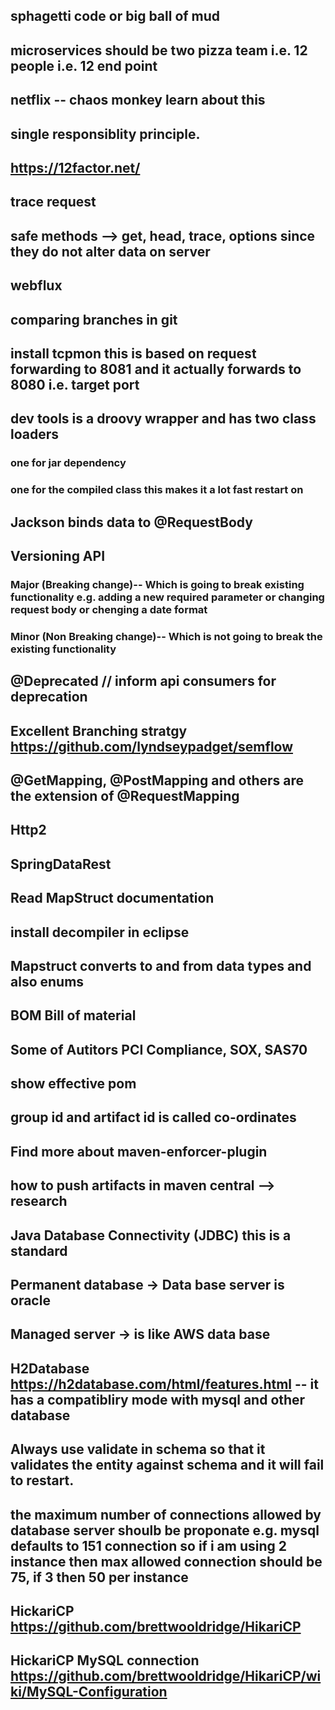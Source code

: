 ## sphagetti code or big ball of mud
## microservices should be two pizza team i.e. 12 people i.e. 12 end point
## netflix -- chaos monkey learn about this
## single responsiblity principle.
## https://12factor.net/
## trace request
## safe methods --> get, head, trace, options since they do not alter data on server
## webflux
## comparing branches in git
## install tcpmon this is based on request forwarding to 8081 and it actually forwards to 8080 i.e. target port
## dev tools is a droovy wrapper and has two class loaders
### one for jar dependency
### one for the compiled class this makes it a lot fast restart on
## Jackson binds data to @RequestBody
##  Versioning API
### Major (Breaking change)-- Which is going to break existing functionality e.g. adding a new required parameter or changing request body or chenging a date format
### Minor (Non Breaking change)-- Which is not going to break the existing functionality
## @Deprecated // inform api consumers for deprecation
## Excellent Branching stratgy https://github.com/lyndseypadget/semflow
## @GetMapping, @PostMapping and others are the extension of @RequestMapping
## Http2
## SpringDataRest
## Read MapStruct documentation
## install decompiler in eclipse
## Mapstruct converts to and from data types and also enums
## BOM Bill of material
## Some of Autitors PCI Compliance, SOX, SAS70
## show effective pom
## group id and artifact id is called co-ordinates
## Find more about maven-enforcer-plugin
## how to push artifacts in maven central --> research
## Java Database Connectivity (JDBC) this is a standard
## Permanent database -> Data base server is oracle
## Managed server -> is like AWS data base
## H2Database https://h2database.com/html/features.html -- it has a compatibliry mode with mysql and other database
## Always use validate in schema so that it validates the entity against schema and it will fail to restart.
## the maximum number of connections allowed by database server shoulb be proponate e.g. mysql defaults to 151 connection so if i am using 2 instance then max allowed connection should be 75, if 3 then 50 per instance
## HickariCP https://github.com/brettwooldridge/HikariCP
## HickariCP MySQL connection https://github.com/brettwooldridge/HikariCP/wiki/MySQL-Configuration
